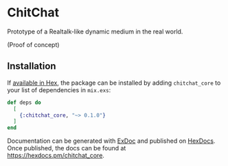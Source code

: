 # ChitChat

Prototype of a Realtalk-like dynamic medium in the real world.

(Proof of concept)

## Installation

If [available in Hex](https://hex.pm/docs/publish), the package can be installed
by adding `chitchat_core` to your list of dependencies in `mix.exs`:

```elixir
def deps do
  [
    {:chitchat_core, "~> 0.1.0"}
  ]
end
```

Documentation can be generated with [ExDoc](https://github.com/elixir-lang/ex_doc)
and published on [HexDocs](https://hexdocs.pm). Once published, the docs can
be found at <https://hexdocs.pm/chitchat_core>.

